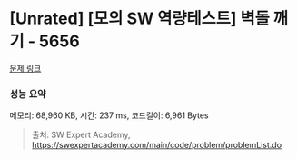 # [Unrated] [모의 SW 역량테스트] 벽돌 깨기 - 5656 

[문제 링크](https://swexpertacademy.com/main/code/problem/problemDetail.do?contestProbId=AWXRQm6qfL0DFAUo) 

### 성능 요약

메모리: 68,960 KB, 시간: 237 ms, 코드길이: 6,961 Bytes



> 출처: SW Expert Academy, https://swexpertacademy.com/main/code/problem/problemList.do